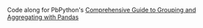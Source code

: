 Code along for PbPython's [Comprehensive Guide to Grouping and Aggregating with Pandas](https://pbpython.com/groupby-agg.html)
